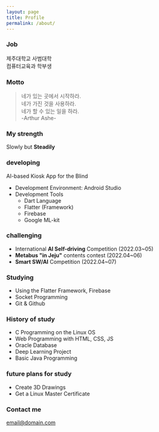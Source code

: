 ```yaml
---
layout: page
title: Profile
permalink: /about/
---
```


### Job
제주대학교 사범대학   
컴퓨터교육과 학부생

### Motto
> 네가 있는 곳에서 시작하라.   
> 네가 가진 것을 사용하라.   
> 네가 할 수 있는 일을 하라.   
>  -Arthur Ashe-

### My strength
Slowly but **Steadily**

### developing
AI-based Kiosk App for the Blind
- Development Environment: Android Studio
- Development Tools
  - Dart Language
  - Flatter (Framework)
  - Firebase
  - Google ML-kit

### challenging 
- International **AI Self-driving** Competition (2022.03~05)
- **Metabus "in Jeju"** contents contest (2022.04~06)
- **Smart SW/AI** Competition (2022.04~07)

### Studying
- Using the Flatter Framework, Firebase
- Socket Programming
- Git & Github

### History of study
- C Programming on the Linux OS
- Web Programming with HTML, CSS, JS
- Oracle Database
- Deep Learning Project
- Basic Java Programming

### future plans for study
- Create 3D Drawings
- Get a Linux Master Certificate


### Contact me

[email@domain.com](mailto:email@domain.com)
